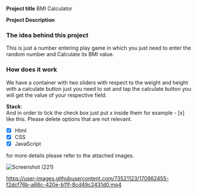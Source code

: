 **Project title**
BMI  Calculator

**Project Description**
### The idea behind this project
This is just a number entering play game in which you just need to enter the random number and Calculate its BMI value.

### How does it work
We have a container with two sliders with respect to the weight and height with a calculate button just you need to set and tap the calculate button you will get the value of your respective field.

**Stack**:  
And in order to tick the check box just put x inside them for example - [x] like this. Please delete options that are not relevant.

- [x] Html
- [x] CSS
- [x] JavaScript

for more details please refer to the attached images.




![Screenshot (221)](https://user-images.githubusercontent.com/73521123/170837664-638ee530-9d21-49e0-a64f-6f81acbf984c.png)




https://user-images.githubusercontent.com/73521123/170862455-f2dcf76b-a66c-420e-b11f-8cd49c2431d0.mp4



